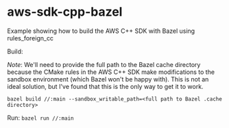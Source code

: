 # aws-sdk-cpp-bazel
Example showing how to build the AWS C++ SDK with Bazel using rules_foreign_cc

Build:

*Note*: We'll need to provide the full path to the Bazel cache directory because the CMake rules in the AWS C++ SDK make modifications to the sandbox environment (which Bazel won't be happy with). This is not an ideal solution, but I've found that this is the only way to get it to work.

`bazel build //:main --sandbox_writable_path=<full path to Bazel .cache directory>`

Run:
`bazel run //:main`
